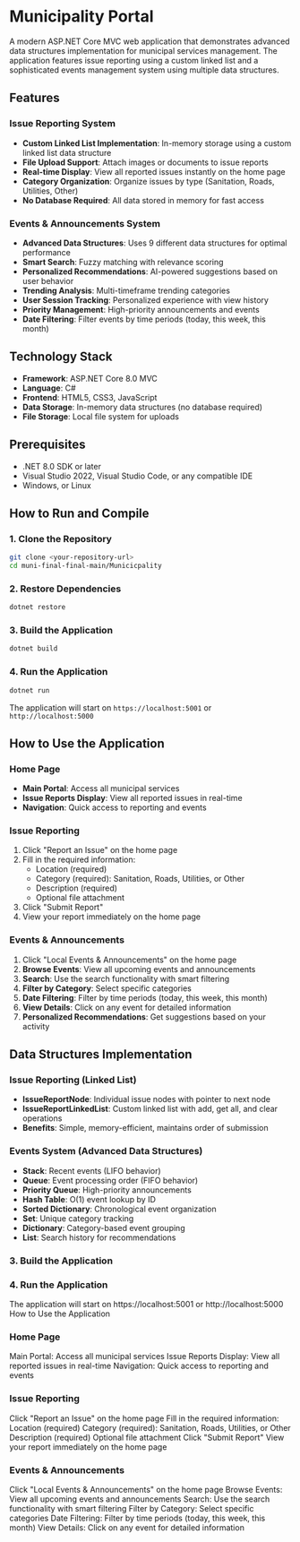 # Municipality Portal

A modern ASP.NET Core MVC web application that demonstrates advanced data structures implementation for municipal services management. The application features issue reporting using a custom linked list and a sophisticated events management system using multiple data structures.

## Features

### Issue Reporting System
- **Custom Linked List Implementation**: In-memory storage using a custom linked list data structure
- **File Upload Support**: Attach images or documents to issue reports
- **Real-time Display**: View all reported issues instantly on the home page
- **Category Organization**: Organize issues by type (Sanitation, Roads, Utilities, Other)
- **No Database Required**: All data stored in memory for fast access

### Events & Announcements System
- **Advanced Data Structures**: Uses 9 different data structures for optimal performance
- **Smart Search**: Fuzzy matching with relevance scoring
- **Personalized Recommendations**: AI-powered suggestions based on user behavior
- **Trending Analysis**: Multi-timeframe trending categories
- **User Session Tracking**: Personalized experience with view history
- **Priority Management**: High-priority announcements and events
- **Date Filtering**: Filter events by time periods (today, this week, this month)

## Technology Stack

- **Framework**: ASP.NET Core 8.0 MVC
- **Language**: C#
- **Frontend**: HTML5, CSS3, JavaScript
- **Data Storage**: In-memory data structures (no database required)
- **File Storage**: Local file system for uploads

## Prerequisites

- .NET 8.0 SDK or later
- Visual Studio 2022, Visual Studio Code, or any compatible IDE
- Windows, or Linux

## How to Run and Compile

### 1. Clone the Repository
```bash
git clone <your-repository-url>
cd muni-final-final-main/Municicpality
```

### 2. Restore Dependencies
```bash
dotnet restore
```

### 3. Build the Application
```bash
dotnet build
```

### 4. Run the Application
```bash
dotnet run
```

The application will start on `https://localhost:5001` or `http://localhost:5000`

## How to Use the Application

### Home Page
- **Main Portal**: Access all municipal services
- **Issue Reports Display**: View all reported issues in real-time
- **Navigation**: Quick access to reporting and events

### Issue Reporting
1. Click "Report an Issue" on the home page
2. Fill in the required information:
   - Location (required)
   - Category (required): Sanitation, Roads, Utilities, or Other
   - Description (required)
   - Optional file attachment
3. Click "Submit Report"
4. View your report immediately on the home page

### Events & Announcements
1. Click "Local Events & Announcements" on the home page
2. **Browse Events**: View all upcoming events and announcements
3. **Search**: Use the search functionality with smart filtering
4. **Filter by Category**: Select specific categories
5. **Date Filtering**: Filter by time periods (today, this week, this month)
6. **View Details**: Click on any event for detailed information
7. **Personalized Recommendations**: Get suggestions based on your activity

## Data Structures Implementation

### Issue Reporting (Linked List)
- **IssueReportNode**: Individual issue nodes with pointer to next node
- **IssueReportLinkedList**: Custom linked list with add, get all, and clear operations
- **Benefits**: Simple, memory-efficient, maintains order of submission

### Events System (Advanced Data Structures)
- **Stack**: Recent events (LIFO behavior)
- **Queue**: Event processing order (FIFO behavior)
- **Priority Queue**: High-priority announcements
- **Hash Table**: O(1) event lookup by ID
- **Sorted Dictionary**: Chronological event organization
- **Set**: Unique category tracking
- **Dictionary**: Category-based event grouping
- **List**: Search history for recommendations

### 3. Build the Application
### 4. Run the Application
The application will start on https://localhost:5001 or http://localhost:5000
How to Use the Application

### Home Page
Main Portal: Access all municipal services
Issue Reports Display: View all reported issues in real-time
Navigation: Quick access to reporting and events

### Issue Reporting
Click "Report an Issue" on the home page
Fill in the required information:
Location (required)
Category (required): Sanitation, Roads, Utilities, or Other
Description (required)
Optional file attachment
Click "Submit Report"
View your report immediately on the home page

### Events & Announcements
Click "Local Events & Announcements" on the home page
Browse Events: View all upcoming events and announcements
Search: Use the search functionality with smart filtering
Filter by Category: Select specific categories
Date Filtering: Filter by time periods (today, this week, this month)
View Details: Click on any event for detailed information
